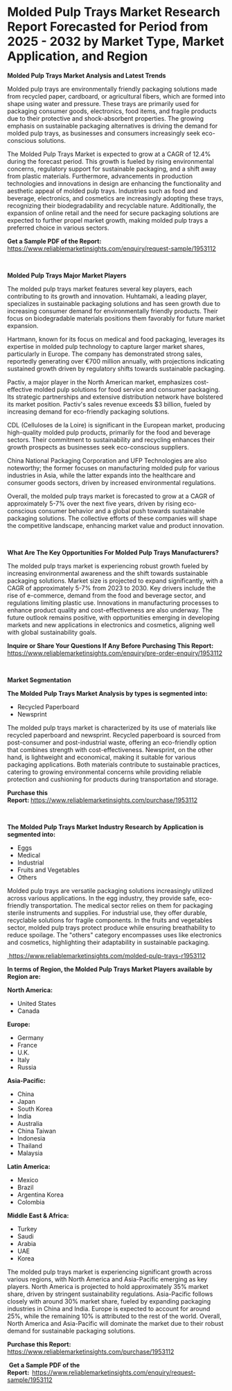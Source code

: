<p><h1>Molded Pulp Trays Market Research Report Forecasted for Period from 2025 -  2032 by Market Type, Market Application, and Region</h1></p><p><strong>Molded Pulp Trays Market Analysis and Latest Trends</strong></p>
<p><p>Molded pulp trays are environmentally friendly packaging solutions made from recycled paper, cardboard, or agricultural fibers, which are formed into shape using water and pressure. These trays are primarily used for packaging consumer goods, electronics, food items, and fragile products due to their protective and shock-absorbent properties. The growing emphasis on sustainable packaging alternatives is driving the demand for molded pulp trays, as businesses and consumers increasingly seek eco-conscious solutions.</p><p>The Molded Pulp Trays Market is expected to grow at a CAGR of 12.4% during the forecast period. This growth is fueled by rising environmental concerns, regulatory support for sustainable packaging, and a shift away from plastic materials. Furthermore, advancements in production technologies and innovations in design are enhancing the functionality and aesthetic appeal of molded pulp trays. Industries such as food and beverage, electronics, and cosmetics are increasingly adopting these trays, recognizing their biodegradability and recyclable nature. Additionally, the expansion of online retail and the need for secure packaging solutions are expected to further propel market growth, making molded pulp trays a preferred choice in various sectors.</p></p>
<p><strong>Get a Sample PDF of the Report:&nbsp;</strong> <a href="https://www.reliablemarketinsights.com/enquiry/request-sample/1953112?utm_campaign=3314&utm_medium=2&utm_source=Github&utm_content=ia&utm_term=19042025&utm_id=molded-pulp-trays">https://www.reliablemarketinsights.com/enquiry/request-sample/1953112</a></p>
<p>&nbsp;</p>
<p><strong>Molded Pulp Trays Major Market Players</strong></p>
<p><p>The molded pulp trays market features several key players, each contributing to its growth and innovation. Huhtamaki, a leading player, specializes in sustainable packaging solutions and has seen growth due to increasing consumer demand for environmentally friendly products. Their focus on biodegradable materials positions them favorably for future market expansion.</p><p>Hartmann, known for its focus on medical and food packaging, leverages its expertise in molded pulp technology to capture larger market shares, particularly in Europe. The company has demonstrated strong sales, reportedly generating over €700 million annually, with projections indicating sustained growth driven by regulatory shifts towards sustainable packaging.</p><p>Pactiv, a major player in the North American market, emphasizes cost-effective molded pulp solutions for food service and consumer packaging. Its strategic partnerships and extensive distribution network have bolstered its market position. Pactiv's sales revenue exceeds $3 billion, fueled by increasing demand for eco-friendly packaging solutions.</p><p>CDL (Celluloses de la Loire) is significant in the European market, producing high-quality molded pulp products, primarily for the food and beverage sectors. Their commitment to sustainability and recycling enhances their growth prospects as businesses seek eco-conscious suppliers.</p><p>China National Packaging Corporation and UFP Technologies are also noteworthy; the former focuses on manufacturing molded pulp for various industries in Asia, while the latter expands into the healthcare and consumer goods sectors, driven by increased environmental regulations.</p><p>Overall, the molded pulp trays market is forecasted to grow at a CAGR of approximately 5-7% over the next five years, driven by rising eco-conscious consumer behavior and a global push towards sustainable packaging solutions. The collective efforts of these companies will shape the competitive landscape, enhancing market value and product innovation.</p></p>
<p>&nbsp;</p>
<p><strong>What Are The Key Opportunities For Molded Pulp Trays Manufacturers?</strong></p>
<p><p>The molded pulp trays market is experiencing robust growth fueled by increasing environmental awareness and the shift towards sustainable packaging solutions. Market size is projected to expand significantly, with a CAGR of approximately 5-7% from 2023 to 2030. Key drivers include the rise of e-commerce, demand from the food and beverage sector, and regulations limiting plastic use. Innovations in manufacturing processes to enhance product quality and cost-effectiveness are also underway. The future outlook remains positive, with opportunities emerging in developing markets and new applications in electronics and cosmetics, aligning well with global sustainability goals.</p></p>
<p><strong>Inquire or Share Your Questions If Any Before Purchasing This Report:</strong> <a href="https://www.reliablemarketinsights.com/enquiry/pre-order-enquiry/1953112?utm_campaign=3314&utm_medium=2&utm_source=Github&utm_content=ia&utm_term=19042025&utm_id=molded-pulp-trays">https://www.reliablemarketinsights.com/enquiry/pre-order-enquiry/1953112</a></p>
<p>&nbsp;</p>
<p><strong>Market Segmentation</strong></p>
<p><strong>The Molded Pulp Trays Market Analysis by types is segmented into:</strong></p>
<p><ul><li>Recycled Paperboard</li><li>Newsprint</li></ul></p>
<p><p>The molded pulp trays market is characterized by its use of materials like recycled paperboard and newsprint. Recycled paperboard is sourced from post-consumer and post-industrial waste, offering an eco-friendly option that combines strength with cost-effectiveness. Newsprint, on the other hand, is lightweight and economical, making it suitable for various packaging applications. Both materials contribute to sustainable practices, catering to growing environmental concerns while providing reliable protection and cushioning for products during transportation and storage.</p></p>
<p><strong>Purchase this Report:&nbsp;</strong><a href="https://www.reliablemarketinsights.com/purchase/1953112?utm_campaign=3314&utm_medium=2&utm_source=Github&utm_content=ia&utm_term=19042025&utm_id=molded-pulp-trays">https://www.reliablemarketinsights.com/purchase/1953112</a></p>
<p>&nbsp;</p>
<p><strong>The Molded Pulp Trays Market Industry Research by Application is segmented into:</strong></p>
<p><ul><li>Eggs</li><li>Medical</li><li>Industrial</li><li>Fruits and Vegetables</li><li>Others</li></ul></p>
<p><p>Molded pulp trays are versatile packaging solutions increasingly utilized across various applications. In the egg industry, they provide safe, eco-friendly transportation. The medical sector relies on them for packaging sterile instruments and supplies. For industrial use, they offer durable, recyclable solutions for fragile components. In the fruits and vegetables sector, molded pulp trays protect produce while ensuring breathability to reduce spoilage. The "others" category encompasses uses like electronics and cosmetics, highlighting their adaptability in sustainable packaging.</p></p>
<p><a href="https://www.reliablemarketinsights.com/molded-pulp-trays-r1953112?utm_campaign=3314&utm_medium=2&utm_source=Github&utm_content=ia&utm_term=19042025&utm_id=molded-pulp-trays">&nbsp;https://www.reliablemarketinsights.com/molded-pulp-trays-r1953112</a></p>
<p><strong>In terms of Region, the Molded Pulp Trays Market Players available by Region are:</strong></p>
<p>
    <p> <strong> North America: </strong>
        <ul>
            <li>United States</li>
            <li>Canada</li>
        </ul>
        </p> 
    <p> <strong> Europe: </strong>
        <ul>
            <li>Germany</li>
            <li>France</li>
            <li>U.K.</li>
            <li>Italy</li>
            <li>Russia</li>
        </ul>
        </p> 
    <p> <strong> Asia-Pacific: </strong>
        <ul>
            <li>China</li>
            <li>Japan</li>
            <li>South Korea</li>
            <li>India</li>
            <li>Australia</li>
            <li>China Taiwan</li>
            <li>Indonesia</li>
            <li>Thailand</li>
            <li>Malaysia</li>
        </ul>
        </p> 
    <p> <strong> Latin America: </strong>
        <ul>
            <li>Mexico</li>
            <li>Brazil</li>
            <li>Argentina Korea</li>
            <li>Colombia</li>
        </ul>
        </p> 
    <p> <strong> Middle East & Africa: </strong>
        <ul>
            <li>Turkey</li>
            <li>Saudi</li>
            <li>Arabia</li>
            <li>UAE</li>
            <li>Korea</li>
        </ul>
    </p>
    </p>
<p><p>The molded pulp trays market is experiencing significant growth across various regions, with North America and Asia-Pacific emerging as key players. North America is projected to hold approximately 35% market share, driven by stringent sustainability regulations. Asia-Pacific follows closely with around 30% market share, fueled by expanding packaging industries in China and India. Europe is expected to account for around 25%, while the remaining 10% is attributed to the rest of the world. Overall, North America and Asia-Pacific will dominate the market due to their robust demand for sustainable packaging solutions.</p></p>
<p><strong>Purchase this Report: </strong><a href="https://www.reliablemarketinsights.com/purchase/1953112?utm_campaign=3314&utm_medium=2&utm_source=Github&utm_content=ia&utm_term=19042025&utm_id=molded-pulp-trays">https://www.reliablemarketinsights.com/purchase/1953112</a></p>
<p>&nbsp;<strong>Get a Sample PDF of the Report:&nbsp;&nbsp;</strong><a href="https://www.reliablemarketinsights.com/enquiry/request-sample/1953112?utm_campaign=3314&utm_medium=2&utm_source=Github&utm_content=ia&utm_term=19042025&utm_id=molded-pulp-trays">https://www.reliablemarketinsights.com/enquiry/request-sample/1953112</a></p>
<p><strong></strong></p>
<p><p></p><p></p><p></p></p>